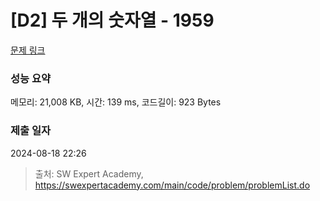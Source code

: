 # [D2] 두 개의 숫자열 - 1959 

[문제 링크](https://swexpertacademy.com/main/code/problem/problemDetail.do?contestProbId=AV5PpoFaAS4DFAUq) 

### 성능 요약

메모리: 21,008 KB, 시간: 139 ms, 코드길이: 923 Bytes

### 제출 일자

2024-08-18 22:26



> 출처: SW Expert Academy, https://swexpertacademy.com/main/code/problem/problemList.do